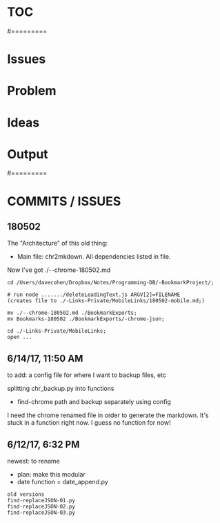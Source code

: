 # TOC
#=========
# Issues
# Problem
# Ideas
# Output
#=========
# COMMITS / ISSUES

## 180502

The "Architecture" of this old thing:
- Main file: chr2mkdown. All dependencies listed in file.

Now I've got ./--chrome-180502.md
```
cd /Users/davecohen/Dropbox/Notes/Programming-DB/-BookmarkProject/;

# run node ......./deleteLeadingText.js ARGV[2]=FILENAME
(creates file to ./-Links-Private/MobileLinks/180502-mobile.md;)

mv ./--chrome-180502.md ./BookmarkExports;
mv Bookmarks-180502 ./BookmarkExports/-chrome-json;

cd ./-Links-Private/MobileLinks;
open ...
```


## 6/14/17, 11:50 AM

to add: a config file for where I want to backup files, etc

splitting chr_backup.py into functions
- find-chrome path and backup separately using config

I need the chrome renamed file in order to generate the markdown. It's stuck in a function right now. I guess no function for now!

## 6/12/17, 6:32 PM

newest: to rename
- plan: make this modular
- date function = date_append.py

```
old versions
find-replaceJSON-01.py
find-replaceJSON-02.py
find-replaceJSON-03.py
```